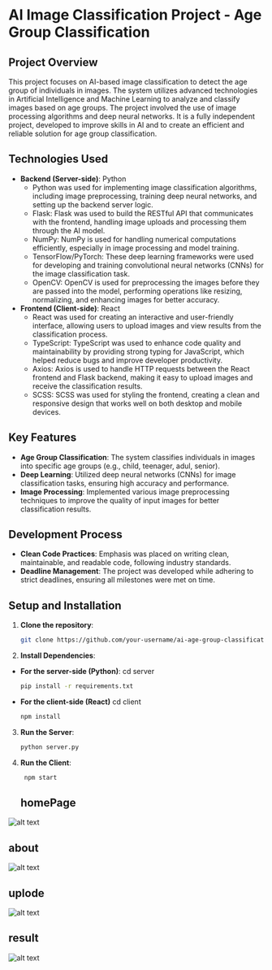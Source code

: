 
# AI Image Classification Project - Age Group Classification

## Project Overview

This project focuses on AI-based image classification to detect the age group of individuals in images. The system utilizes advanced technologies in Artificial Intelligence and Machine Learning to analyze and classify images based on age groups. The project involved the use of image processing algorithms and deep neural networks. It is a fully independent project, developed to improve skills in AI and to create an efficient and reliable solution for age group classification.

## Technologies Used

- **Backend (Server-side)**: Python
  - Python was used for implementing image classification algorithms, including image preprocessing, training deep neural networks, and setting up the backend server logic.
  - Flask: Flask was used to build the RESTful API that communicates with the frontend, handling image uploads and processing them through the AI model.
  - NumPy: NumPy is used for handling numerical computations efficiently, especially in image processing and model training.
  - TensorFlow/PyTorch: These deep learning frameworks were used for developing and training convolutional neural networks (CNNs) for the image classification task.
  - OpenCV: OpenCV is used for preprocessing the images before they are passed into the model, performing operations like resizing, normalizing, and enhancing images for better accuracy.
- **Frontend (Client-side)**: React
  - React was used for creating an interactive and user-friendly interface, allowing users to upload images and view results from the classification process.
  - TypeScript: TypeScript was used to enhance code quality and maintainability by providing strong typing for JavaScript, which helped reduce bugs and improve developer productivity.
  - Axios: Axios is used to handle HTTP requests between the React frontend and Flask backend, making it easy to upload images and receive the classification results.
  - SCSS: SCSS was used for styling the frontend, creating a clean and responsive design that works well on both desktop and mobile devices.

## Key Features

- **Age Group Classification**: The system classifies individuals in images into specific age groups (e.g., child, teenager, adul, senior).
- **Deep Learning**: Utilized deep neural networks (CNNs) for image classification tasks, ensuring high accuracy and performance.
- **Image Processing**: Implemented various image preprocessing techniques to improve the quality of input images for better classification results.

## Development Process

- **Clean Code Practices**: Emphasis was placed on writing clean, maintainable, and readable code, following industry standards.
- **Deadline Management**: The project was developed while adhering to strict deadlines, ensuring all milestones were met on time.

## Setup and Installation

1. **Clone the repository**:
   ```bash
   git clone https://github.com/your-username/ai-age-group-classification.git
2. **Install Dependencies**:
- **For the server-side (Python)**:
    cd server
    ```bash
    pip install -r requirements.txt
    ```
- **For the client-side (React)**
   cd client
    ```bash
   npm install
   ```
3. **Run the Server**:
   ```bash
   python server.py
   ```
4. **Run the Client**:
   ```bash
    npm start
    ```

   ## homePage 
![alt text](image-1.png)
## about
![alt text](image-2.png)
## uplode
![alt text](image.png)
## result
![alt text](image-3.png)



